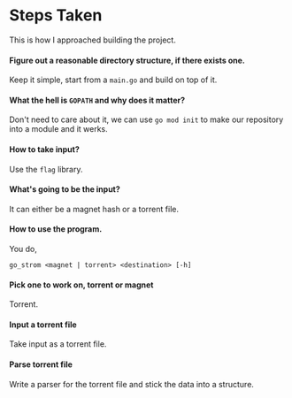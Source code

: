 # Steps Taken

This is how I approached building the project.

#### Figure out a reasonable directory structure, if there exists one.

Keep it simple, start from a `main.go` and build on top of it.

#### What the hell is `GOPATH` and why does it matter?

Don't need to care about it, we can use `go mod init` to make our repository into a module and it werks.

#### How to take input?

Use the `flag` library.

#### What's going to be the input?

It can either be a magnet hash or a torrent file.

#### How to use the program.
You do,

`go_strom <magnet | torrent> <destination> [-h]`

#### Pick one to work on, torrent or magnet

Torrent.

#### Input a torrent file

Take input as a torrent file.

#### Parse torrent file

Write a parser for the torrent file and stick the data into a structure.
